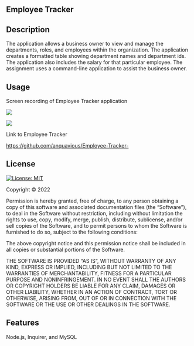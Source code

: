 ## Employee Tracker 

## Description 

The application allows a business owner to view and manage the departments, roles, and employees within the organization. The application creates a formatted table showing department names and department ids. The application also includes the salary for that particular employee. The assignment uses a command-line application to assist the business owner.

## Usage

Screen recording of Employee Tracker application

![](Assets/Employee%20Tracker%20Sreen%20Recording.gif)

![](Assets/Employee%20Tracker%20Screen%20Record.gif)

Link to Employee Tracker 

https://github.com/anquavious/Employee-Tracker-

## License

[![License: MIT](https://img.shields.io/badge/License-MIT-yellow.svg)](https://opensource.org/licenses/MIT)

Copyright © 2022 <Anquavious Grant>

Permission is hereby granted, free of charge, to any person obtaining a copy of this software and associated documentation files (the “Software”), to deal in the Software without restriction, including without limitation the rights to use, copy, modify, merge, publish, distribute, sublicense, and/or sell copies of the Software, and to permit persons to whom the Software is furnished to do so, subject to the following conditions:

The above copyright notice and this permission notice shall be included in all copies or substantial portions of the Software.

THE SOFTWARE IS PROVIDED “AS IS”, WITHOUT WARRANTY OF ANY KIND, EXPRESS OR IMPLIED, INCLUDING BUT NOT LIMITED TO THE WARRANTIES OF MERCHANTABILITY, FITNESS FOR A PARTICULAR PURPOSE AND NONINFRINGEMENT. IN NO EVENT SHALL THE AUTHORS OR COPYRIGHT HOLDERS BE LIABLE FOR ANY CLAIM, DAMAGES OR OTHER LIABILITY, WHETHER IN AN ACTION OF CONTRACT, TORT OR OTHERWISE, ARISING FROM, OUT OF OR IN CONNECTION WITH THE SOFTWARE OR THE USE OR OTHER DEALINGS IN THE SOFTWARE.

## Features

Node.js, Inquirer, and MySQL

